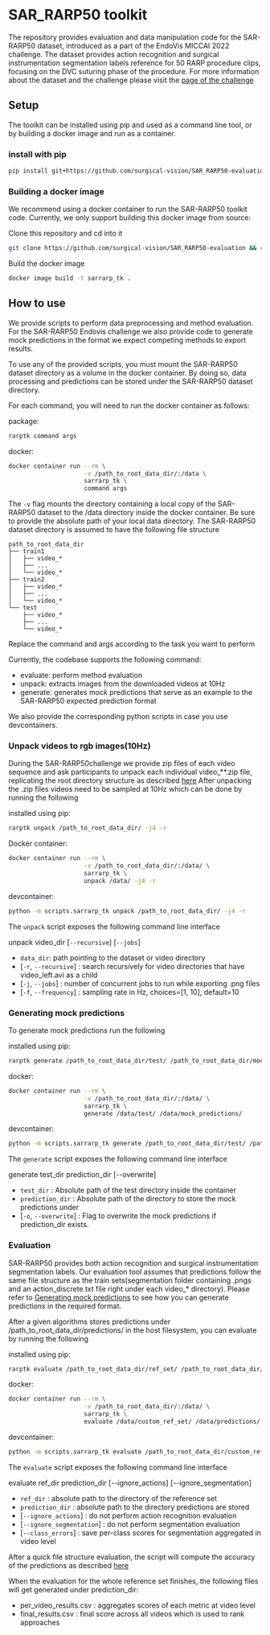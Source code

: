 # SAR_RARP50 toolkit

The repository provides evaluation and data manipulation code for the SAR-RARP50
dataset, introduced as a part of the EndoVis MICCAI 2022 challenge. The dataset
provides action recognition and surgical instrumentation segmentation labels
reference for 50 RARP procedure clips, focusing on the DVC suturing phase of the
procedure. For more information about the dataset and the challenge please visit
the [page of the challenge](https://www.synapse.org/#!Synapse:syn27618412/wiki/)

## Setup

The toolkit can be installed using pip and used as a command line tool, or by building a docker image and run as a container.  

### install with pip

``` bash 
pip install git+https://github.com/surgical-vision/SAR_RARP50-evaluation
```

### Building a docker image

We recommend using a docker container to run the SAR-RARP50 toolkit code.
Currently, we only support building this docker image from source:

Clone this repository and cd into it

```bash
git clone https://github.com/surgical-vision/SAR_RARP50-evaluation && cd ./SAR_RARP50-evaluation
```

Build the docker image

```bash
docker image build -t sarrarp_tk .
```

## How to use


We provide scripts to perform data preprocessing and method evaluation.
For the SAR-RARP50 Endovis challenge we also provide code to generate
mock predictions in the format we expect competing methods to export results.

To use any of the provided scripts, you must mount the SAR-RARP50 dataset directory
as a volume in the docker container. By doing so, data processing and predictions can be
stored under the SAR-RARP50 dataset directory.

For each command, you will need to run the docker container as follows:

package:
``` bash 
rarptk command args
```

docker:
``` bash
docker container run --rm \
                     -v /path_to_root_data_dir/:/data \
                     sarrarp_tk \
                     command args 
```

The `-v` flag mounts the directory containing a local copy of the SAR-RARP50 dataset
to the /data directory inside the docker container. Be sure to provide the absolute
path of your local data directory. The SAR-RARP50 dataset directory is assumed to have
the following file structure

```tree
path_to_root_data_dir
├── train1
│   ├── video_*
│   ├── ...
│   └── video_*
├── train2
│   ├── video_*
│   ├── ...
│   └── video_*
└── test
    ├── video_*
    ├── ...
    └── video_*

```

Replace the command and args according to the task you want to perform

Currently, the codebase supports the following command:

- evaluate: perform method evaluation
- unpack: extracts images from the downloaded videos at 10Hz
- generate: generates mock predictions that serve as an example to the SAR-RARP50 expected prediction format


We also provide the corresponding python scripts in case you use devcontainers.

### Unpack videos to rgb images(10Hz)

During the SAR-RARP50challenge we provide zip files of each video sequence and
ask participants to unpack each individual video_**.zip file, replicating the root
directory structure as described [here](https://www.synapse.org/#!Synapse:syn27618412/wiki/618427)
After unpacking the .zip files videos need to be sampled at 10Hz which can be done
by running the following

installed using pip:

``` bash 
rarptk unpack /path_to_root_data_dir/ -j4 -r
```


Docker container:
``` bash
docker container run --rm \
                     -v /path_to_root_data_dir/:/data/ \
                     sarrarp_tk \
                     unpack /data/ -j4 -r 
```

devcontainer:

``` bash
python -m scripts.sarrarp_tk unpack /path_to_root_data_dir/ -j4 -r 
```

The `unpack` script exposes the following command line interface

unpack video_dir [`--recursive`] [`--jobs`]

- `data_dir`: path pointing to the dataset or video directory
- [`-r`, `--recursive`] : search recursively for video directories that have video_left.avi as a child
- [`-j`, `--jobs`] : number of concurrent jobs to run while exporting .png files
- [`-f`, `--frequency`] : sampling rate in Hz, choices=[1, 10], default=10

### Generating mock predictions

To generate mock predictions run the following

installed using pip:
```bash
rarptk generate /path_to_root_data_dir/test/ /path_to_root_data_dir/mock_predictions/ 
```

docker:
``` bash
docker container run --rm \
                     -v /path_to_root_data_dir/:/data/ \
                     sarrarp_tk \
                     generate /data/test/ /data/mock_predictions/ 
```

devcontainer:

``` bash
python -m scripts.sarrarp_tk generate /path_to_root_data_dir/test/ /path_to_root_data_dir/mock_predictions/ 
```

The `generate` script exposes the following command line interface

generate test_dir prediction_dir [--overwrite]

- `test_dir` : Absolute path of the test directory inside the container
- `prediction_dir` : Absolute path of the directory to store the mock predictions under
- [`-o`, `--overwrite`] : Flag to overwrite the mock predictions if prediction_dir exists.

### Evaluation

SAR-RARP50 provides both action recognition and surgical instrumentation
segmentation labels. Our evaluation tool assumes that predictions follow the
same file structure as the train sets(segmentation folder containing .pngs and
an action_discrete.txt file right under each video_* directory). Please refer to
[Generating mock predictions](#generating-mock-predictions) to see how you can
generate predictions in the required format.

After a given algorithms stores predictions under /path_to_root_data_dir/predictions/
in the host filesystem, you can evaluate by running the following

installed using pip:
``` bash
rarptk evaluate /path_to_root_data_dir/ref_set/ /path_to_root_data_dir/predictions/ 
```

docker:
``` bash
docker container run --rm \
                     -v /path_to_root_data_dir/:/data/ \
                     sarrarp_tk \
                     evaluate /data/custom_ref_set/ /data/predictions/ 
```

devcontainer:

``` bash
python -m scripts.sarrarp_tk evaluate /path_to_root_data_dir/custom_ref_set/ /path_to_root_data_dir/predictions/ 
```

The `evaluate` script exposes the following command line interface

evaluate ref_dir prediction_dir [--ignore_actions] [--ignore_segmentation]

- `ref_dir` : absolute path to the directory of the reference set
- `prediction_dir` : absolute path to the directory predictions are stored
- [`--ignore_actions`] : do not perform action recognition evaluation
- [`--ignore_segmentation`] : do not perform segmentation evaluation
- [`--class_errors`] : save per-class scores for segmentation aggregated in video level

After a quick file structure evaluation, the script will compute the accuracy of the predictions
as described [here](https://www.synapse.org/#!Synapse:syn27618412/wiki/617968)

When the evaluation for the whole reference set finishes, the following files will
get generated under prediction_dir:

- per_video_results.csv : aggregates scores of each metric at video level
- final_results.csv : final score across all videos which is used to rank approaches
